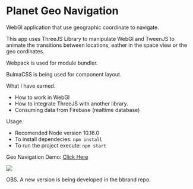 # Planet Geo Navigation 


WebGl application that use geographic coordinate to navigate.

This app uses ThreeJS Library to manipulate WebGl and TweenJS to animate the transitions between locations, eather in the space view or the geo cordinates.

Webpack is used for module bundler.

BulmaCSS is being used for component layout.

What I have earned.
  * How to work in WebGl
  * How to integrate ThreeJS with another library.
  * Consuming data from Firebase (realtime database)
  

Usage.

  * Recomended Node version 10.16.0
  * To install dependecies: ```npm install```
  * To run the project execute: ```npm start```


Geo Navigation Demo: [Click Here](https://marcelosevergnini.github.io/geo-navigation)

![](name-of-giphy.gif)

OBS.
  A new version is being developed in the bbrand repo. 

